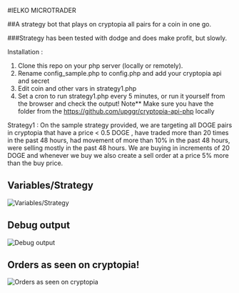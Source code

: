 #IELKO MICROTRADER

##A strategy bot that plays on cryptopia all pairs for a coin in one go.

###Strategy has been tested with dodge and does make profit, but slowly.

Installation :
1. Clone this repo on your php server (locally or remotely).
2. Rename config_sample.php to config.php and add your cryptopia api and secret
3. Edit coin and other vars in strategy1.php
4. Set a cron to run strategy1.php every 5 minutes, or run it yourself from the browser and check the output!
Note** Make sure you have the folder from the https://github.com/upggr/cryptopia-api-php locally

Strategy1 :
On the sample strategy provided,
we are targeting all DOGE pairs in cryptopia that have a price < 0.5 DOGE , have traded more than 20 times in the past 48 hours, had movement of more than 10% in the past 48 hours, were selling mostly in the past 48 hours. We are buying in increments of 20 DOGE and whenever we buy we also create a sell order at a price 5% more than the buy price.


Variables/Strategy
---
![Variables/Strategy](https://github.com/upggr/ielko-microtrader/blob/master/screenshots/vars.png)


Debug output
---
![Debug output](https://github.com/upggr/ielko-microtrader/blob/master/screenshots/web.png)


Orders as seen on cryptopia!
---
![Orders as seen on cryptopia](https://github.com/upggr/ielko-microtrader/blob/master/screenshots/cryptopia.png)

